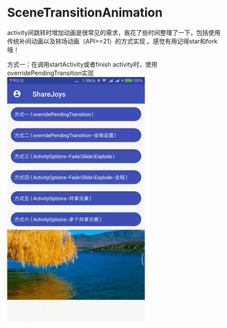 # SceneTransitionAnimation
activity间跳转时增加动画是很常见的需求，我花了些时间整理了一下，包括使用传统补间动画以及转场动画（API>=21）的方式实现 。感觉有用记得star和fork哦！

方式一：在调用startActivity或者finish activity时，使用overridePendingTransition实现
![ABC](https://github.com/tuikes/MarkdownPhotos/blob/master/one.gif) 

